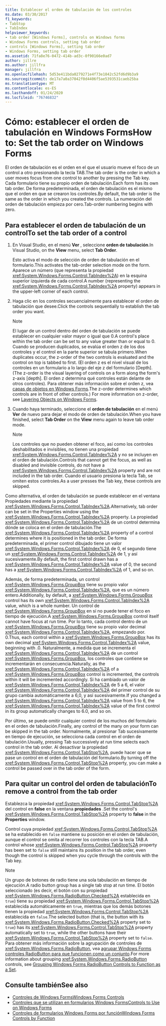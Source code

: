 ```yaml
---
title: Establecer el orden de tabulación de los controles
ms.date: 03/30/2017
f1_keywords:
- TabStop
- TabIndex
helpviewer_keywords:
- tab order [Windows Forms], controls on Windows forms
- Windows Forms controls, setting tab order
- controls [Windows Forms], setting tab order
- Windows Forms, setting tab order
ms.assetid: 71fa8e76-0472-414b-ad3c-0f90166e0ad7
author: jillre
ms.author: jillfra
manager: jillfra
ms.openlocfilehash: 5d53e411bda0279271e4f73e1842c52fd6d9b3a9
ms.sourcegitcommit: de17a7a0a37042f0d4406f5ae5393531caeb25ba
ms.translationtype: MT
ms.contentlocale: es-ES
ms.lasthandoff: 01/24/2020
ms.locfileid: "76746832"
---
```

# <a name="how-to-set-the-tab-order-on-windows-forms"></a><span data-ttu-id="3bea5-102">Cómo: establecer el orden de tabulación en Windows Forms</span><span class="sxs-lookup"><span data-stu-id="3bea5-102">How to: Set the tab order on Windows Forms</span></span>

<span data-ttu-id="3bea5-103">El orden de tabulación es el orden en el que el usuario mueve el foco de un control a otro presionando la tecla TAB.</span><span class="sxs-lookup"><span data-stu-id="3bea5-103">The tab order is the order in which a user moves focus from one control to another by pressing the Tab key.</span></span> <span data-ttu-id="3bea5-104">Cada formulario tiene su propio orden de tabulación.</span><span class="sxs-lookup"><span data-stu-id="3bea5-104">Each form has its own tab order.</span></span> <span data-ttu-id="3bea5-105">De forma predeterminada, el orden de tabulación es el mismo que el orden en que se crearon los controles.</span><span class="sxs-lookup"><span data-stu-id="3bea5-105">By default, the tab order is the same as the order in which you created the controls.</span></span> <span data-ttu-id="3bea5-106">La numeración del orden de tabulación empieza por cero.</span><span class="sxs-lookup"><span data-stu-id="3bea5-106">Tab-order numbering begins with zero.</span></span>

## <a name="to-set-the-tab-order-of-a-control"></a><span data-ttu-id="3bea5-107">Para establecer el orden de tabulación de un control</span><span class="sxs-lookup"><span data-stu-id="3bea5-107">To set the tab order of a control</span></span>

1. <span data-ttu-id="3bea5-108">En Visual Studio, en el menú **Ver** , seleccione **orden de tabulación**.</span><span class="sxs-lookup"><span data-stu-id="3bea5-108">In Visual Studio, on the **View** menu, select **Tab Order**.</span></span>

   <span data-ttu-id="3bea5-109">Esto activa el modo de selección de orden de tabulación en el formulario.</span><span class="sxs-lookup"><span data-stu-id="3bea5-109">This activates the tab-order selection mode on the form.</span></span> <span data-ttu-id="3bea5-110">Aparece un número (que representa la propiedad <xref:System.Windows.Forms.Control.TabIndex%2A>) en la esquina superior izquierda de cada control.</span><span class="sxs-lookup"><span data-stu-id="3bea5-110">A number (representing the <xref:System.Windows.Forms.Control.TabIndex%2A> property) appears in the upper-left corner of each control.</span></span>

2. <span data-ttu-id="3bea5-111">Haga clic en los controles secuencialmente para establecer el orden de tabulación que desee.</span><span class="sxs-lookup"><span data-stu-id="3bea5-111">Click the controls sequentially to establish the tab order you want.</span></span>

   > [!NOTE]
   > <span data-ttu-id="3bea5-112">El lugar de un control dentro del orden de tabulación se puede establecer en cualquier valor mayor o igual que 0.</span><span class="sxs-lookup"><span data-stu-id="3bea5-112">A control's place within the tab order can be set to any value greater than or equal to 0.</span></span> <span data-ttu-id="3bea5-113">Cuando se producen duplicados, se evalúa el orden z de los dos controles y el control en la parte superior se tabula primero.</span><span class="sxs-lookup"><span data-stu-id="3bea5-113">When duplicates occur, the z-order of the two controls is evaluated and the control on top is tabbed to first.</span></span> <span data-ttu-id="3bea5-114">(El orden z es el nivel visual de los controles en un formulario a lo largo del eje z del formulario [Depth].</span><span class="sxs-lookup"><span data-stu-id="3bea5-114">(The z-order is the visual layering of controls on a form along the form's z-axis [depth].</span></span> <span data-ttu-id="3bea5-115">El orden z determina qué controles están delante de otros controles). Para obtener más información sobre el orden z, vea [capas de objetos en Windows Forms](how-to-layer-objects-on-windows-forms.md).</span><span class="sxs-lookup"><span data-stu-id="3bea5-115">The z-order determines which controls are in front of other controls.) For more information on z-order, see [Layering Objects on Windows Forms](how-to-layer-objects-on-windows-forms.md).</span></span>

3. <span data-ttu-id="3bea5-116">Cuando haya terminado, seleccione el **orden de tabulación** en el menú **Ver** de nuevo para dejar el modo de orden de tabulación.</span><span class="sxs-lookup"><span data-stu-id="3bea5-116">When you have finished, select **Tab Order** on the **View** menu again to leave tab order mode.</span></span>

   > [!NOTE]
   > <span data-ttu-id="3bea5-117">Los controles que no pueden obtener el foco, así como los controles deshabilitados e invisibles, no tienen una propiedad <xref:System.Windows.Forms.Control.TabIndex%2A> y no se incluyen en el orden de tabulación.</span><span class="sxs-lookup"><span data-stu-id="3bea5-117">Controls that cannot get the focus, as well as disabled and invisible controls, do not have a <xref:System.Windows.Forms.Control.TabIndex%2A> property and are not included in the tab order.</span></span> <span data-ttu-id="3bea5-118">Cuando el usuario presiona la tecla Tab, se omiten estos controles.</span><span class="sxs-lookup"><span data-stu-id="3bea5-118">As a user presses the Tab key, these controls are skipped.</span></span>

<span data-ttu-id="3bea5-119">Como alternativa, el orden de tabulación se puede establecer en el ventana Propiedades mediante la propiedad <xref:System.Windows.Forms.Control.TabIndex%2A>.</span><span class="sxs-lookup"><span data-stu-id="3bea5-119">Alternatively, tab order can be set in the Properties window using the <xref:System.Windows.Forms.Control.TabIndex%2A> property.</span></span> <span data-ttu-id="3bea5-120">La propiedad <xref:System.Windows.Forms.Control.TabIndex%2A> de un control determina dónde se coloca en el orden de tabulación.</span><span class="sxs-lookup"><span data-stu-id="3bea5-120">The <xref:System.Windows.Forms.Control.TabIndex%2A> property of a control determines where it is positioned in the tab order.</span></span> <span data-ttu-id="3bea5-121">De forma predeterminada, el primer control dibujado tiene un valor <xref:System.Windows.Forms.Control.TabIndex%2A> de 0, el segundo tiene un <xref:System.Windows.Forms.Control.TabIndex%2A> de 1, y así sucesivamente.</span><span class="sxs-lookup"><span data-stu-id="3bea5-121">By default, the first control drawn has a <xref:System.Windows.Forms.Control.TabIndex%2A> value of 0, the second has a <xref:System.Windows.Forms.Control.TabIndex%2A> of 1, and so on.</span></span>

<span data-ttu-id="3bea5-122">Además, de forma predeterminada, un control <xref:System.Windows.Forms.GroupBox> tiene su propio valor <xref:System.Windows.Forms.Control.TabIndex%2A>, que es un número entero.</span><span class="sxs-lookup"><span data-stu-id="3bea5-122">Additionally, by default, a <xref:System.Windows.Forms.GroupBox> control has its own <xref:System.Windows.Forms.Control.TabIndex%2A> value, which is a whole number.</span></span> <span data-ttu-id="3bea5-123">Un control de <xref:System.Windows.Forms.GroupBox> en sí no puede tener el foco en tiempo de ejecución.</span><span class="sxs-lookup"><span data-stu-id="3bea5-123">A <xref:System.Windows.Forms.GroupBox> control itself cannot have focus at run time.</span></span> <span data-ttu-id="3bea5-124">Por lo tanto, cada control dentro de un <xref:System.Windows.Forms.GroupBox> tiene su propio valor decimal <xref:System.Windows.Forms.Control.TabIndex%2A>, empezando por. 0.</span><span class="sxs-lookup"><span data-stu-id="3bea5-124">Thus, each control within a <xref:System.Windows.Forms.GroupBox> has its own decimal <xref:System.Windows.Forms.Control.TabIndex%2A> value, beginning with .0.</span></span> <span data-ttu-id="3bea5-125">Naturalmente, a medida que se incrementa el <xref:System.Windows.Forms.Control.TabIndex%2A> de un control <xref:System.Windows.Forms.GroupBox>, los controles que contiene se incrementarán en consecuencia.</span><span class="sxs-lookup"><span data-stu-id="3bea5-125">Naturally, as the <xref:System.Windows.Forms.Control.TabIndex%2A> of a <xref:System.Windows.Forms.GroupBox> control is incremented, the controls within it will be incremented accordingly.</span></span> <span data-ttu-id="3bea5-126">Si ha cambiado un valor de <xref:System.Windows.Forms.Control.TabIndex%2A> de 5 a 6, el valor <xref:System.Windows.Forms.Control.TabIndex%2A> del primer control de su grupo cambia automáticamente a 6,0, y así sucesivamente.</span><span class="sxs-lookup"><span data-stu-id="3bea5-126">If you changed a <xref:System.Windows.Forms.Control.TabIndex%2A> value from 5 to 6, the <xref:System.Windows.Forms.Control.TabIndex%2A> value of the first control in its group automatically changes to 6.0, and so on.</span></span>

<span data-ttu-id="3bea5-127">Por último, se puede omitir cualquier control de los muchos del formulario en el orden de tabulación.</span><span class="sxs-lookup"><span data-stu-id="3bea5-127">Finally, any control of the many on your form can be skipped in the tab order.</span></span> <span data-ttu-id="3bea5-128">Normalmente, al presionar Tab sucesivamente en tiempo de ejecución, se selecciona cada control en el orden de tabulación.</span><span class="sxs-lookup"><span data-stu-id="3bea5-128">Usually, pressing Tab successively at run time selects each control in the tab order.</span></span> <span data-ttu-id="3bea5-129">Al desactivar la propiedad <xref:System.Windows.Forms.Control.TabStop%2A>, puede hacer que se pase un control en el orden de tabulación del formulario.</span><span class="sxs-lookup"><span data-stu-id="3bea5-129">By turning off the <xref:System.Windows.Forms.Control.TabStop%2A> property, you can make a control be passed over in the tab order of the form.</span></span>

## <a name="to-remove-a-control-from-the-tab-order"></a><span data-ttu-id="3bea5-130">Para quitar un control del orden de tabulación</span><span class="sxs-lookup"><span data-stu-id="3bea5-130">To remove a control from the tab order</span></span>

<span data-ttu-id="3bea5-131">Establezca la propiedad <xref:System.Windows.Forms.Control.TabStop%2A> del control en **false** en la ventana **propiedades** .</span><span class="sxs-lookup"><span data-stu-id="3bea5-131">Set the control's <xref:System.Windows.Forms.Control.TabStop%2A> property to **false** in the **Properties** window.</span></span>

<span data-ttu-id="3bea5-132">Control cuya propiedad <xref:System.Windows.Forms.Control.TabStop%2A> se ha establecido en `false` mantiene su posición en el orden de tabulación, aunque el control se omita al recorrer los controles con la tecla TAB.</span><span class="sxs-lookup"><span data-stu-id="3bea5-132">A control whose <xref:System.Windows.Forms.Control.TabStop%2A> property has been set to `false` still maintains its position in the tab order, even though the control is skipped when you cycle through the controls with the Tab key.</span></span>

> [!NOTE]
> <span data-ttu-id="3bea5-133">Un grupo de botones de radio tiene una sola tabulación en tiempo de ejecución.</span><span class="sxs-lookup"><span data-stu-id="3bea5-133">A radio button group has a single tab stop at run time.</span></span> <span data-ttu-id="3bea5-134">El botón seleccionado (es decir, el botón con su propiedad <xref:System.Windows.Forms.RadioButton.Checked%2A> establecida en `true`) tiene su propiedad <xref:System.Windows.Forms.Control.TabStop%2A> establecida automáticamente en `true`, mientras que los demás botones tienen la propiedad <xref:System.Windows.Forms.Control.TabStop%2A> establecida en `false`.</span><span class="sxs-lookup"><span data-stu-id="3bea5-134">The selected button (that is, the button with its <xref:System.Windows.Forms.RadioButton.Checked%2A> property set to `true`) has its <xref:System.Windows.Forms.Control.TabStop%2A> property automatically set to `true`, while the other buttons have their <xref:System.Windows.Forms.Control.TabStop%2A> property set to `false`.</span></span> <span data-ttu-id="3bea5-135">Para obtener más información sobre la agrupación de controles de <xref:System.Windows.Forms.RadioButton>, vea [agrupar Windows Forms controles RadioButton para que funcionen como un conjunto](how-to-group-windows-forms-radiobutton-controls-to-function-as-a-set.md).</span><span class="sxs-lookup"><span data-stu-id="3bea5-135">For more information about grouping <xref:System.Windows.Forms.RadioButton> controls, see [Grouping Windows Forms RadioButton Controls to Function as a Set](how-to-group-windows-forms-radiobutton-controls-to-function-as-a-set.md).</span></span>

## <a name="see-also"></a><span data-ttu-id="3bea5-136">Consulte también</span><span class="sxs-lookup"><span data-stu-id="3bea5-136">See also</span></span>

- [<span data-ttu-id="3bea5-137">Controles de Windows Forms</span><span class="sxs-lookup"><span data-stu-id="3bea5-137">Windows Forms Controls</span></span>](index.md)
- [<span data-ttu-id="3bea5-138">Controles que se utilizan en formularios Windows Forms</span><span class="sxs-lookup"><span data-stu-id="3bea5-138">Controls to Use on Windows Forms</span></span>](controls-to-use-on-windows-forms.md)
- [<span data-ttu-id="3bea5-139">Controles de formularios Windows Forms por función</span><span class="sxs-lookup"><span data-stu-id="3bea5-139">Windows Forms Controls by Function</span></span>](windows-forms-controls-by-function.md)
